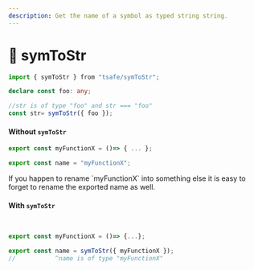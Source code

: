 ```yaml
---
description: Get the name of a symbol as typed string string.
---
```


# 🌟 symToStr

```typescript
import { symToStr } from "tsafe/symToStr";

declare const foo: any;

//str is of type "foo" and str === "foo"
const str= symToStr({ foo });
```

#### Without `symToStr`

```typescript
export const myFunctionX = ()=> { ... };

export const name = "myFunctionX";
```

If you happen to rename \`myFunctionX\` into something else it is easy to forget to rename the exported name as well.

#### With `symToStr`

```typescript


export const myFunctionX = ()=> {...};

export const name = symToStr({ myFunctionX });
//           ^name is of type "myFunctionX"
```
